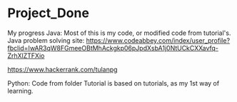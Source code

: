 # Project_Done
My progress
Java: 
Most of this is my code, or modified code from tutorial's.
Java problem solving site: 
https://www.codeabbey.com/index/user_profile?fbclid=IwAR3qW8FGmeeOBtMhAckgkp06pJpdXsbA1j0NtUCkCXXavfq-ZrhXlZTFXio

https://www.hackerrank.com/tulanpg

Python: 
Code from folder Tutorial is based on tutorials, as my 1st way of learning.

